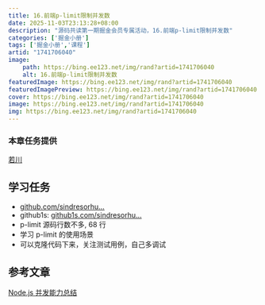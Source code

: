 ```yaml
---
title: 16.前端p-limit限制并发数
date: 2025-11-03T23:13:28+08:00
description: "源码共读第一期掘金会员专属活动，16.前端p-limit限制并发数"
categories: ['掘金小册']
tags: ['掘金小册','课程']
artid: "1741706040"
image:
    path: https://bing.ee123.net/img/rand?artid=1741706040
    alt: 16.前端p-limit限制并发数
featuredImage: https://bing.ee123.net/img/rand?artid=1741706040
featuredImagePreview: https://bing.ee123.net/img/rand?artid=1741706040
cover: https://bing.ee123.net/img/rand?artid=1741706040
image: https://bing.ee123.net/img/rand?artid=1741706040
img: https://bing.ee123.net/img/rand?artid=1741706040
---
```


### 本章任务提供
[若川](https://juejin.cn/user/1415826704971918)

## 学习任务

-   [github.com/sindresorhu…](https://link.juejin.cn/?target=https%3A%2F%2Fgithub.com%2Fsindresorhus%2Fp-limit "https://github.com/sindresorhus/p-limit")
-   github1s: [github1s.com/sindresorhu…](https://link.juejin.cn/?target=https%3A%2F%2Fgithub1s.com%2Fsindresorhus%2Fp-limit%2Fblob%2Fmain%2Findex.js "https://github1s.com/sindresorhus/p-limit/blob/main/index.js")
-   p-limit 源码行数不多, 68 行
-   学习 p-limit 的使用场景
-   可以克隆代码下来，关注测试用例，自己多调试

## 参考文章

[Node.js 并发能力总结](https://link.juejin.cn/?target=https%3A%2F%2Fmp.weixin.qq.com%2Fs%2F6LsPMIHdIOw3KO6F2sgRXg "https://mp.weixin.qq.com/s/6LsPMIHdIOw3KO6F2sgRXg")